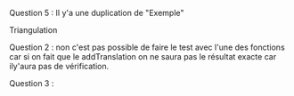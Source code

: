 Question 5 : 
Il y'a une duplication de "Exemple"

Triangulation 

Question 2 : non c'est pas possible de faire le test avec l'une des fonctions car si on fait que le addTranslation on ne saura pas le résultat exacte car ily'aura pas de vérification.

Question 3 : 